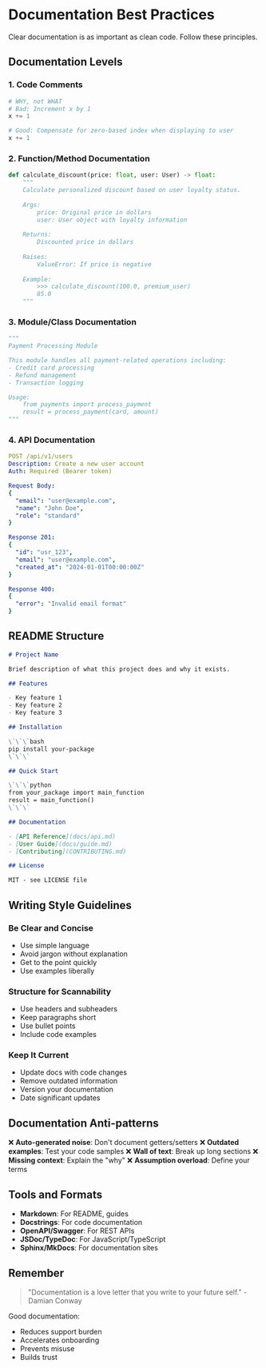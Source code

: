 <!-- id:documentation emoji:📝 -->

# Documentation Best Practices

Clear documentation is as important as clean code. Follow these principles.

## Documentation Levels

### 1. Code Comments
```python
# WHY, not WHAT
# Bad: Increment x by 1
x += 1

# Good: Compensate for zero-based index when displaying to user
x += 1
```

### 2. Function/Method Documentation
```python
def calculate_discount(price: float, user: User) -> float:
    """
    Calculate personalized discount based on user loyalty status.
    
    Args:
        price: Original price in dollars
        user: User object with loyalty information
        
    Returns:
        Discounted price in dollars
        
    Raises:
        ValueError: If price is negative
        
    Example:
        >>> calculate_discount(100.0, premium_user)
        85.0
    """
```

### 3. Module/Class Documentation
```python
"""
Payment Processing Module

This module handles all payment-related operations including:
- Credit card processing
- Refund management
- Transaction logging

Usage:
    from payments import process_payment
    result = process_payment(card, amount)
"""
```

### 4. API Documentation
```yaml
POST /api/v1/users
Description: Create a new user account
Auth: Required (Bearer token)

Request Body:
{
  "email": "user@example.com",
  "name": "John Doe",
  "role": "standard"
}

Response 201:
{
  "id": "usr_123",
  "email": "user@example.com",
  "created_at": "2024-01-01T00:00:00Z"
}

Response 400:
{
  "error": "Invalid email format"
}
```

## README Structure

```markdown
# Project Name

Brief description of what this project does and why it exists.

## Features

- Key feature 1
- Key feature 2
- Key feature 3

## Installation

\`\`\`bash
pip install your-package
\`\`\`

## Quick Start

\`\`\`python
from your_package import main_function
result = main_function()
\`\`\`

## Documentation

- [API Reference](docs/api.md)
- [User Guide](docs/guide.md)
- [Contributing](CONTRIBUTING.md)

## License

MIT - see LICENSE file
```

## Writing Style Guidelines

### Be Clear and Concise
- Use simple language
- Avoid jargon without explanation
- Get to the point quickly
- Use examples liberally

### Structure for Scannability
- Use headers and subheaders
- Keep paragraphs short
- Use bullet points
- Include code examples

### Keep It Current
- Update docs with code changes
- Remove outdated information
- Version your documentation
- Date significant updates

## Documentation Anti-patterns

❌ **Auto-generated noise**: Don't document getters/setters
❌ **Outdated examples**: Test your code samples
❌ **Wall of text**: Break up long sections
❌ **Missing context**: Explain the "why"
❌ **Assumption overload**: Define your terms

## Tools and Formats

- **Markdown**: For README, guides
- **Docstrings**: For code documentation
- **OpenAPI/Swagger**: For REST APIs
- **JSDoc/TypeDoc**: For JavaScript/TypeScript
- **Sphinx/MkDocs**: For documentation sites

## Remember

> "Documentation is a love letter that you write to your future self." - Damian Conway

Good documentation:
- Reduces support burden
- Accelerates onboarding
- Prevents misuse
- Builds trust